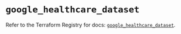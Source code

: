 # `google_healthcare_dataset`

Refer to the Terraform Registry for docs: [`google_healthcare_dataset`](https://registry.terraform.io/providers/hashicorp/google-beta/6.41.0/docs/resources/google_healthcare_dataset).
